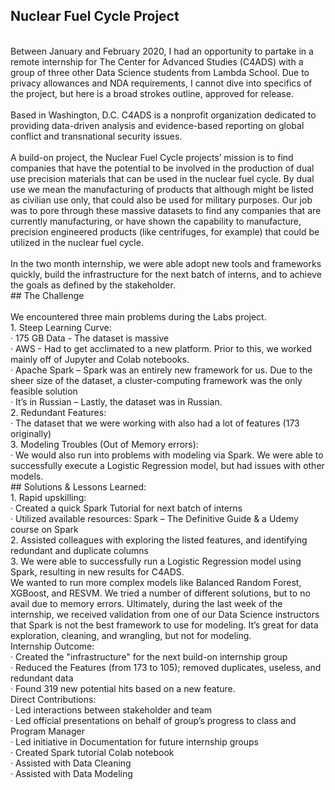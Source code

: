 ## Nuclear Fuel Cycle Project <br>
<br>
Between January and February 2020, I had an opportunity to partake in a remote internship for The Center for Advanced Studies (C4ADS) with a group of three other Data Science students from Lambda School.  Due to privacy allowances and NDA requirements, I cannot dive into specifics of the project, but here is a broad strokes outline, approved for release.<br>
<br>
Based in Washington, D.C.  C4ADS is a nonprofit organization dedicated to providing data-driven analysis and evidence-based reporting on global conflict and transnational security issues.<br>
<br>
A build-on project, the Nuclear Fuel Cycle projects’ mission is to find companies that have the potential to be involved in the production of dual use precision materials that can be used in the nuclear fuel cycle. By dual use we mean the manufacturing of products that although might be listed as civilian use only, that could also be used for military purposes. Our job was to pore through these massive datasets to find any companies that are currently manufacturing, or have shown the capability to manufacture, precision engineered products (like centrifuges, for example) that could be utilized in the nuclear fuel cycle.<br>
<br>
In the two month internship, we were able adopt new tools and frameworks quickly, build the infrastructure for the next batch of interns, and to achieve the goals as defined by the stakeholder.<br>
## The Challenge <br>
<br>
We encountered three main problems during the Labs project. <br>
1.   	Steep Learning Curve:<br>
·       175 GB Data - The dataset is massive<br>
·       AWS - Had to get acclimated to a new platform.  Prior to this, we worked mainly off of Jupyter and Colab notebooks.<br>
·       Apache Spark – Spark was an entirely new framework for us.  Due to the sheer size of the dataset, a cluster-computing framework was the only feasible solution <br>
·       It’s in Russian – Lastly, the dataset was in Russian. <br>
2.   	Redundant Features:<br>
·       The dataset that we were working with also had a lot of features (173 originally)<br>
3.   	Modeling Troubles (Out of Memory errors):<br>
·       We would also run into problems with modeling via Spark.  We were able to successfully execute a Logistic Regression model, but had issues with other models.<br>
## Solutions & Lessons Learned:<br>
1.   	Rapid upskilling:<br>
·       Created a quick Spark Tutorial for next batch of interns<br>
·       Utilized available resources: Spark – The Definitive Guide & a Udemy course on Spark<br>
2.   	Assisted colleagues with exploring the listed features, and identifying redundant and duplicate columns<br>
3.   	We were able to successfully run a Logistic Regression model using Spark, resulting in new results for C4ADS. <br>
We wanted to run more complex models like Balanced Random Forest, XGBoost, and RESVM.  We tried a number of different solutions, but to no avail due to memory errors.  Ultimately, during the last week of the internship, we received validation from one of our Data Science instructors that Spark is not the best framework to use for modeling.  It’s great for data exploration, cleaning, and wrangling, but not for modeling.<br>
Internship Outcome:<br>
·       Created the "infrastructure" for the next build-on internship group<br>
·       Reduced the Features (from 173 to 105); removed duplicates, useless, and redundant data<br>
·       Found 319 new potential hits based on a new feature.<br>
Direct Contributions:<br>
·       Led interactions between stakeholder and team<br>
·       Led official presentations on behalf of group’s progress to class and Program Manager<br>
·       Led initiative in Documentation for future internship groups<br>
·       Created Spark tutorial Colab notebook<br>
·       Assisted with Data Cleaning<br>
·       Assisted with Data Modeling<br>
